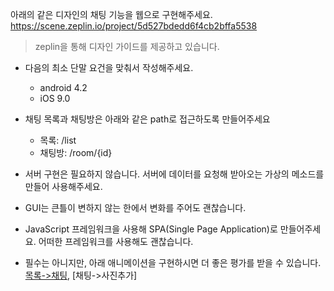 아래의 같은 디자인의 채팅 기능을 웹으로 구현해주세요. <br/>
https://scene.zeplin.io/project/5d527bdedd6f4cb2bffa5538

> zeplin을 통해 디자인 가이드를 제공하고 있습니다. <br/>

- 다음의 최소 단말 요건을 맞춰서 작성해주세요.
  - android 4.2
  - iOS 9.0
- 채팅 목록과 채팅방은 아래와 같은 path로 접근하도록 만들어주세요

  - 목록: /list
  - 채팅방: /room/{id}

- 서버 구현은 필요하지 않습니다. 서버에 데이터를 요청해 받아오는 가상의 메소드를 만들어 사용해주세요.
- GUI는 큰틀이 변하지 않는 한에서 변화를 주어도 괜찮습니다.
- JavaScript 프레임워크을 사용해 SPA(Single Page Application)로 만들어주세요. 어떠한 프레임워크를 사용해도 괜찮습니다.

- 필수는 아니지만, 아래 애니메이션을 구현하시면 더 좋은 평가를 받을 수 있습니다.
  [목록->채팅](scene1.gif), [채팅->사진추가]
